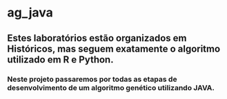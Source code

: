 # ag_java
## Estes laboratórios estão organizados em Históricos, mas seguem exatamente o algoritmo utilizado em R e Python.
### Neste projeto passaremos por todas as etapas de desenvolvimento de um algoritmo genético utilizando JAVA.
